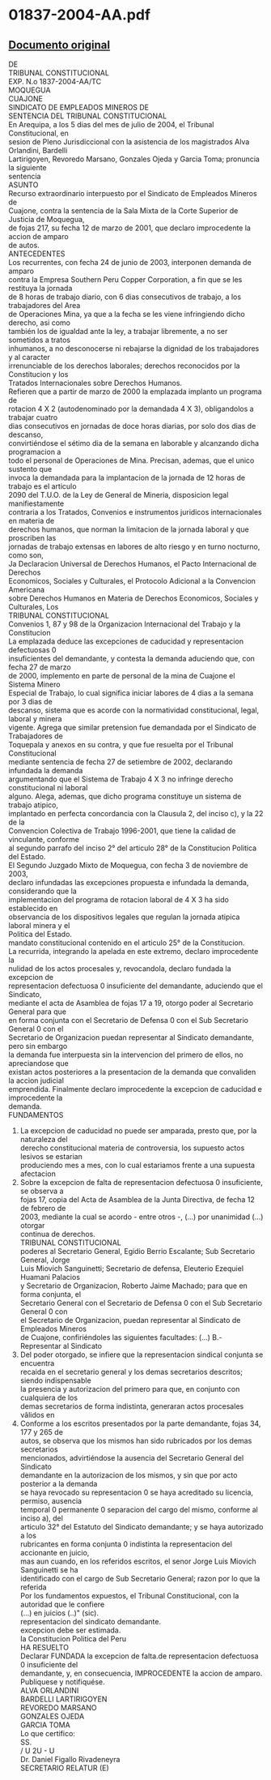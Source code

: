 
01837-2004-AA.pdf
=================
  
[Documento original](https://tc.gob.pe/jurisprudencia/2005/01837-2004-AA.pdf)  
---  
DE  
TRIBUNAL CONSTITUCIONAL  
EXP. N.o 1837-2004-AA/TC  
MOQUEGUA  
CUAJONE  
SINDICATO DE EMPLEADOS MINEROS DE  
SENTENCIA DEL TRIBUNAL CONSTITUCIONAL  
En Arequipa, a los 5 dias del mes de julio de 2004, el Tribunal Constitucional, en  
sesion de Pleno Jurisdiccional con la asistencia de los magistrados Alva Orlandini, Bardelli  
Lartirigoyen, Revoredo Marsano, Gonzales Ojeda y Garcia Toma; pronuncia la siguiente  
sentencia  
ASUNTO  
Recurso extraordinario interpuesto por el Sindicato de Empleados Mineros de  
Cuajone, contra la sentencia de la Sala Mixta de la Corte Superior de Justicia de Moquegua,  
de fojas 217, su fecha 12 de marzo de 2001, que declaro improcedente la accion de amparo  
de autos.  
ANTECEDENTES  
Los recurrentes, con fecha 24 de junio de 2003, interponen demanda de amparo  
contra la Empresa Southern Peru Copper Corporation, a fin que se les restituya la jornada  
de 8 horas de trabajo diario, con 6 dias consecutivos de trabajo, a los trabajadores del Area  
de Operaciones Mina, ya que a la fecha se les viene infringiendo dicho derecho, asi como  
también los de igualdad ante la ley, a trabajar libremente, a no ser sometidos a tratos  
inhumanos, a no desconocerse ni rebajarse la dignidad de los trabajadores y al caracter  
irrenunciable de los derechos laborales; derechos reconocidos por la Constitucion y los  
Tratados Internacionales sobre Derechos Humanos.  
Refieren que a partir de marzo de 2000 la emplazada implanto un programa de  
rotacion 4 X 2 (autodenominado por la demandada 4 X 3), obligandolos a trabajar cuatro  
dias consecutivos en jornadas de doce horas diarias, por solo dos dias de descanso,  
convirtiéndose el sétimo dia de la semana en laborable y alcanzando dicha programacion a  
todo el personal de Operaciones de Mina. Precisan, ademas, que el unico sustento que  
invoca la demandada para la implantacion de la jornada de 12 horas de trabajo es el articulo  
2090 del T.U.O. de la Ley de General de Mineria, disposicion legal manifiestamente  
contraria a los Tratados, Convenios e instrumentos juridicos internacionales en materia de  
derechos humanos, que norman la limitacion de la jornada laboral y que proscriben las  
jornadas de trabajo extensas en labores de alto riesgo y en turno nocturno, como son,  
Ja Declaracion Universal de Derechos Humanos, el Pacto Internacional de Derechos  
Economicos, Sociales y Culturales, el Protocolo Adicional a la Convencion Americana  
sobre Derechos Humanos en Materia de Derechos Economicos, Sociales y Culturales, Los  
TRIBUNAL CONSTITUCIONAL  
Convenios 1, 87 y 98 de la Organizacion Internacional del Trabajo y la Constitucion  
La emplazada deduce las excepciones de caducidad y representacion defectuosas 0  
insuficientes del demandante, y contesta la demanda aduciendo que, con fecha 27 de marzo  
de 2000, implemento en parte de personal de la mina de Cuajone el Sistema Minero  
Especial de Trabajo, lo cual significa iniciar labores de 4 dias a la semana por 3 dias de  
descanso, sistema que es acorde con la normatividad constitucional, legal, laboral y minera  
vigente. Agrega que similar pretension fue demandada por el Sindicato de Trabajadores de  
Toquepala y anexos en su contra, y que fue resuelta por el Tribunal Constitucional  
mediante sentencia de fecha 27 de setiembre de 2002, declarando infundada la demanda  
argumentando que el Sistema de Trabajo 4 X 3 no infringe derecho constitucional ni laboral  
alguno. Alega, ademas, que dicho programa constituye un sistema de trabajo atipico,  
implantado en perfecta concordancia con la Clausula 2, del inciso c), y la 22 de la  
Convencion Colectiva de Trabajo 1996-2001, que tiene la calidad de vinculante, conforme  
al segundo parrafo del inciso 2° del articulo 28° de la Constitucion Politica del Estado.  
El Segundo Juzgado Mixto de Moquegua, con fecha 3 de noviembre de 2003,  
declaro infundadas las excepciones propuesta e infundada la demanda, considerando que la  
implementacion del programa de rotacion laboral de 4 X 3 ha sido establecido en  
observancia de los dispositivos legales que regulan la jornada atipica laboral minera y el  
Politica del Estado.  
mandato constitucional contenido en el articulo 25° de la Constitucion.  
La recurrida, integrando la apelada en este extremo, declaro improcedente la  
nulidad de los actos procesales y, revocandola, declaro fundada la excepcion de  
representacion defectuosa 0 insuficiente del demandante, aduciendo que el Sindicato,  
mediante el acta de Asamblea de fojas 17 a 19, otorgo poder al Secretario General para que  
en forma conjunta con el Secretario de Defensa 0 con el Sub Secretario General 0 con el  
Secretario de Organizacion puedan representar al Sindicato demandante, pero sin embargo  
la demanda fue interpuesta sin la intervencion del primero de ellos, no apreciandose que  
existan actos posteriores a la presentacion de la demanda que convaliden la accion judicial  
emprendida. Finalmente declaro improcedente la excepcion de caducidad e improcedente la  
demanda.  
FUNDAMENTOS  
1. La excepcion de caducidad no puede ser amparada, presto que, por la naturaleza del  
derecho constitucional materia de controversia, los supuesto actos lesivos se estarian  
produciendo mes a mes, con lo cual estariamos frente a una supuesta afectacion  
2. Sobre la excepcion de falta de representacion defectuosa 0 insuficiente, se observa a  
fojas 17, copia del Acta de Asamblea de la Junta Directiva, de fecha 12 de febrero de  
2003, mediante la cual se acordo - entre otros -, (...) por unanimidad (...) otorgar  
continua de derechos.  
TRIBUNAL CONSTITUCIONAL  
poderes al Secretario General, Egidio Berrio Escalante; Sub Secretario General, Jorge  
Luis Miovich Sanguinetti; Secretario de defensa, Eleuterio Ezequiel Huamani Palacios  
y Secretario de Organizacion, Roberto Jaime Machado; para que en forma conjunta, el  
Secretario General con el Secretario de Defensa 0 con el Sub Secretario General 0 con  
el Secretario de Organizacion, puedan representar al Sindicato de Empleados Mineros  
de Cuajone, confiriéndoles las siguientes facultades: (...) B.- Representar al Sindicato  
3. Del poder otorgado, se infiere que la representacion sindical conjunta se encuentra  
recaida en el secretario general y los demas secretarios descritos; siendo indispensable  
la presencia y autorizacion del primero para que, en conjunto con cualquiera de los  
demas secretarios de forma indistinta, generaran actos procesales vâlidos en  
4. Conforme a los escritos presentados por la parte demandante, fojas 34, 177 y 265 de  
autos, se observa que los mismos han sido rubricados por los demas secretarios  
mencionados, advirtiéndose la ausencia del Secretario General del Sindicato  
demandante en la autorizacion de los mismos, y sin que por acto posterior a la demanda  
se haya revocado su representacion 0 se haya acreditado su licencia, permiso, ausencia  
temporal 0 permanente 0 separacion del cargo del mismo, conforme al inciso a), del  
articulo 32° del Estatuto del Sindicato demandante; y se haya autorizado a los  
rubricantes en forma conjunta 0 indistinta la representacion del accionante en juicio,  
mas aun cuando, en los referidos escritos, el senor Jorge Luis Miovich Sanguinetti se ha  
identificado con el cargo de Sub Secretario General; razon por lo que la referida  
Por los fundamentos expuestos, el Tribunal Constitucional, con la autoridad que le confiere  
(...) en juicios (..)" (sic).  
representacion del sindicato demandante.  
excepcion debe ser estimada.  
la Constitucion Politica del Peru  
HA RESUELTO  
Declarar FUNDADA la excepcion de falta.de representacion defectuosa 0 insuficiente del  
demandante, y, en consecuencia, IMPROCEDENTE la accion de amparo.  
Publiquese y notifiquése.  
ALVA ORLANDINI  
BARDELLI LARTIRIGOYEN  
REVOREDO MARSANO  
GONZALES OJEDA  
GARCIA TOMA  
Lo que certifico:  
SS.  
/ U 2U - U  
Dr. Daniel Figallo Rivadeneyra  
SECRETARIO RELATUR (E)